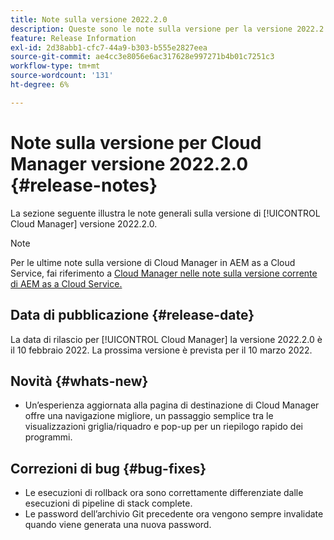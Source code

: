 ```yaml
---
title: Note sulla versione 2022.2.0
description: Queste sono le note sulla versione per la versione 2022.2.0 di Cloud Manager.
feature: Release Information
exl-id: 2d38abb1-cfc7-44a9-b303-b555e2827eea
source-git-commit: ae4cc3e8056e6ac317628e997271b4b01c7251c3
workflow-type: tm+mt
source-wordcount: '131'
ht-degree: 6%

---
```


# Note sulla versione per Cloud Manager versione 2022.2.0 {#release-notes}

La sezione seguente illustra le note generali sulla versione di [!UICONTROL Cloud Manager] versione 2022.2.0.

>[!NOTE]
>
>Per le ultime note sulla versione di Cloud Manager in AEM as a Cloud Service, fai riferimento a [Cloud Manager nelle note sulla versione corrente di AEM as a Cloud Service.](https://experienceleague.adobe.com/docs/experience-manager-cloud-service/content/implementing/using-cloud-manager/release-notes-cloud-manager/release-notes-cm-current.html)

## Data di pubblicazione {#release-date}

La data di rilascio per [!UICONTROL Cloud Manager] la versione 2022.2.0 è il 10 febbraio 2022. La prossima versione è prevista per il 10 marzo 2022.

## Novità {#whats-new}

* Un’esperienza aggiornata alla pagina di destinazione di Cloud Manager offre una navigazione migliore, un passaggio semplice tra le visualizzazioni griglia/riquadro e pop-up per un riepilogo rapido dei programmi.

## Correzioni di bug {#bug-fixes}

* Le esecuzioni di rollback ora sono correttamente differenziate dalle esecuzioni di pipeline di stack complete.
* Le password dell’archivio Git precedente ora vengono sempre invalidate quando viene generata una nuova password.
